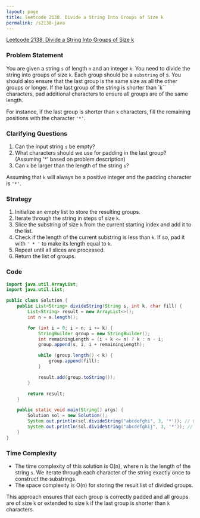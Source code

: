```yaml
---
layout: page
title: leetcode 2138. Divide a String Into Groups of Size k
permalink: /s2138-java
---
```

[Leetcode 2138. Divide a String Into Groups of Size k](https://algoadvance.github.io/algoadvance/l2138)
### Problem Statement
You are given a string `s` of length `n` and an integer `k`. You need to divide the string into groups of size `k`. Each group should be a `substring` of s. You should also ensure that the last group is the same size as all the other groups or longer. If the last group of the string is shorter than `k`` characters, pad additional characters to ensure all groups are of the same length.

For instance, if the last group is shorter than `k` characters, fill the remaining positions with the character `'*'`.

### Clarifying Questions
1. Can the input string `s` be empty?
2. What characters should we use for padding in the last group? (Assuming '*' based on problem description)
3. Can `k` be larger than the length of the string `s`?

Assuming that `k` will always be a positive integer and the padding character is `'*'`.

### Strategy
1. Initialize an empty list to store the resulting groups.
2. Iterate through the string in steps of size `k`.
3. Slice the substring of size `k` from the current starting index and add it to the list.
4. Check if the length of the current substring is less than `k`. If so, pad it with `' * '` to make its length equal to `k`.
5. Repeat until all slices are processed.
6. Return the list of groups.

### Code
```java
import java.util.ArrayList;
import java.util.List;

public class Solution {
    public List<String> divideString(String s, int k, char fill) {
        List<String> result = new ArrayList<>();
        int n = s.length();

        for (int i = 0; i < n; i += k) {
            StringBuilder group = new StringBuilder();
            int remainingLength = (i + k <= n) ? k : n - i;
            group.append(s, i, i + remainingLength);

            while (group.length() < k) {
                group.append(fill);
            }

            result.add(group.toString());
        }

        return result;
    }

    public static void main(String[] args) {
        Solution sol = new Solution();
        System.out.println(sol.divideString("abcdefghi", 3, '*')); // Output: [abc, def, ghi]
        System.out.println(sol.divideString("abcdefghij", 3, '*')); // Output: [abc, def, ghi, j**]
    }
}
```

### Time Complexity
- The time complexity of this solution is O(n), where n is the length of the string `s`. We iterate through each character of the string exactly once to construct the substrings.
- The space complexity is O(n) for storing the result list of divided groups.

This approach ensures that each group is correctly padded and all groups are of size `k` or extended to size `k` if the last group is shorter than `k` characters.